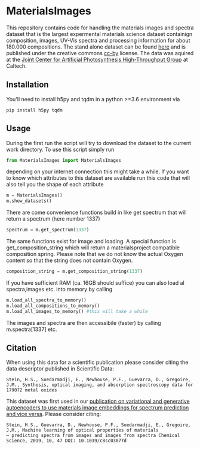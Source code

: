 # MaterialsImages
This repository contains code for handling the materials images and spectra dataset that is the largest expermental materials science dataset containign composition, images, UV-Vis spectra and processing information for about 180.000 compositions.
The stand alone dataset can be found [here](https://data.caltech.edu/records/1152) and is published under the creative commons [cc-by](https://creativecommons.org/licenses/by/4.0/) license. The data was aquired at the [Joint Center for Artificial Photosynthesis High-Throughput Group](https://solarfuelshub.org/thrust-2) at Caltech.
## Installation
You'll need to install h5py and tqdm in a python >=3.6 environment via
```
pip install h5py tqdm
```
## Usage
During the first run the script will try to download the dataset to the current work directory. To use this script simply run
```python
from MaterialsImages import MaterialsImages
```
depending on your internet connection this might take a while.
If you want to know which attributes to this dataset are available run this code that will also tell you the shape of each attribute
```python
m = MaterialsImages()
m.show_datasets()
```
There are come convenience functions build in like get spectrum that will return a spectrum (here number 1337)
```python
spectrum = m.get_spectrum(1337)
```
The same functions exist for image and loading.
A special function is get_composition_string which will return a materialsproject compatible composition spring. Please note that we do not know the actual Oxygen content so that the string does not contain Oxygen.
```python
composition_string = m.get_composition_string(1337)
```
If you have sufficient RAM (ca. 16GB should suffice) you can also load al spectra,images etc. into memory by calling
```python
m.load_all_spectra_to_memory()
m.load_all_compositions_to_memory()
m.load_all_images_to_memory() #this will take a while
```
The images and spectra are then accessibile (faster) by calling m.spectra[1337] etc.

## Citation
When using this data for a scientific publication please consider citing the data descriptor published in Scientific Data:
```
Stein, H.S., Soedarmadji, E., Newhouse, P.F., Guevarra, D., Gregoire, J.M., Synthesis, optical imaging, and absorption spectroscopy data for 179072 metal oxides
```
This dataset was first used in our [publication on variational and generative autoencoders to use materials image embeddings for spectrum prediction and vice versa](https://doi.org/10.1039/C8SC03077D). Please consider citing:
```
Stein, H.S., Guevarra, D., Newhouse, P.F., Soedarmadji, E., Gregoire, J.M., Machine learning of optical properties of materials
– predicting spectra from images and images from spectra Chemical Science, 2019, 10, 47 DOI: 10.1039/c8sc03077d
```
